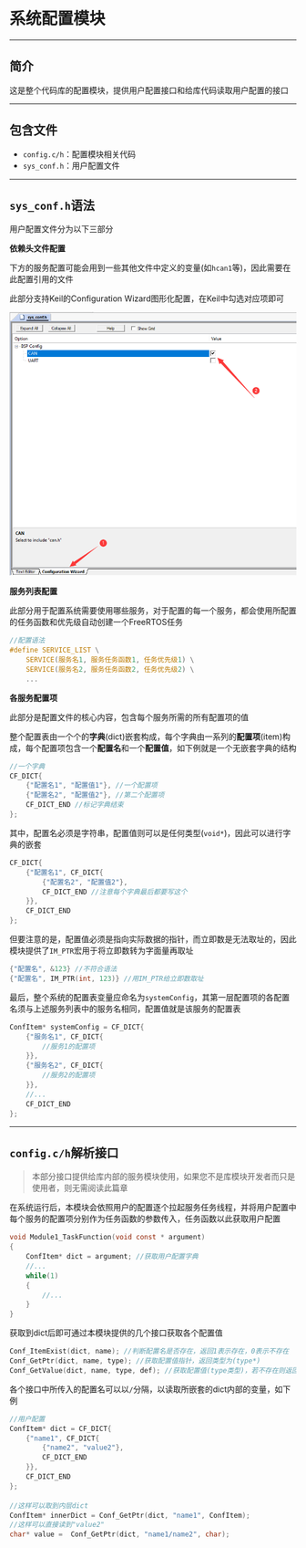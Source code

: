 # 系统配置模块

---

## 简介

这是整个代码库的配置模块，提供用户配置接口和给库代码读取用户配置的接口

---

## 包含文件

- `config.c/h`：配置模块相关代码
- `sys_conf.h`：用户配置文件

---

## `sys_conf.h`语法

用户配置文件分为以下三部分

**依赖头文件配置**

下方的服务配置可能会用到一些其他文件中定义的变量(如`hcan1`等)，因此需要在此配置引用的文件

此部分支持Keil的Configuration Wizard图形化配置，在Keil中勾选对应项即可

![图形化配置](图形化配置.png)

**服务列表配置**

此部分用于配置系统需要使用哪些服务，对于配置的每一个服务，都会使用所配置的任务函数和优先级自动创建一个FreeRTOS任务

```c
//配置语法
#define SERVICE_LIST \
	SERVICE(服务名1, 服务任务函数1, 任务优先级1) \
	SERVICE(服务名2, 服务任务函数2, 任务优先级2) \
	...
```

**各服务配置项**

此部分是配置文件的核心内容，包含每个服务所需的所有配置项的值

整个配置表由一个个的**字典**(dict)嵌套构成，每个字典由一系列的**配置项**(item)构成，每个配置项包含一个**配置名**和一个**配置值**，如下例就是一个无嵌套字典的结构

```c
//一个字典
CF_DICT{
	{"配置名1", "配置值1"}, //一个配置项
	{"配置名2", "配置值2"}, //第二个配置项
	CF_DICT_END //标记字典结束
};
```

其中，配置名必须是字符串，配置值则可以是任何类型(`void*`)，因此可以进行字典的嵌套

```c
CF_DICT{
	{"配置名1", CF_DICT{
		{"配置名2", "配置值2"},
		CF_DICT_END //注意每个字典最后都要写这个
	}}, 
	CF_DICT_END
};
```

但要注意的是，配置值必须是指向实际数据的指针，而立即数是无法取址的，因此模块提供了`IM_PTR`宏用于将立即数转为字面量再取址

```c
{"配置名", &123} //不符合语法
{"配置名", IM_PTR(int, 123)} //用IM_PTR给立即数取址
```

最后，整个系统的配置表变量应命名为`systemConfig`，其第一层配置项的各配置名须与上述服务列表中的服务名相同，配置值就是该服务的配置表

```c
ConfItem* systemConfig = CF_DICT{
	{"服务名1", CF_DICT{
		//服务1的配置项
	}},
	{"服务名2", CF_DICT{
		//服务2的配置项
	}},
	//...
	CF_DICT_END
};
```

---

## `config.c/h`解析接口

> 本部分接口提供给库内部的服务模块使用，如果您不是库模块开发者而只是使用者，则无需阅读此篇章

在系统运行后，本模块会依照用户的配置逐个拉起服务任务线程，并将用户配置中每个服务的配置项分别作为任务函数的参数传入，任务函数以此获取用户配置

```c
void Module1_TaskFunction(void const * argument)
{
	ConfItem* dict = argument; //获取用户配置字典
	//...
	while(1)
	{
		//...
	}
}
```

获取到dict后即可通过本模块提供的几个接口获取各个配置值

```c
Conf_ItemExist(dict, name); //判断配置名是否存在，返回1表示存在，0表示不存在
Conf_GetPtr(dict, name, type); //获取配置值指针，返回类型为(type*)
Conf_GetValue(dict, name, type, def); //获取配置值(type类型)，若不存在则返回默认值def
```

各个接口中所传入的配置名可以以`/`分隔，以读取所嵌套的dict内部的变量，如下例

```c
//用户配置
ConfItem* dict = CF_DICT{
	{"name1", CF_DICT{
		{"name2", "value2"},
		CF_DICT_END
	}}, 
	CF_DICT_END
};

//这样可以取到内层dict
ConfItem* innerDict = Conf_GetPtr(dict, "name1", ConfItem);
//这样可以直接读到"value2"
char* value =  Conf_GetPtr(dict, "name1/name2", char);
```
